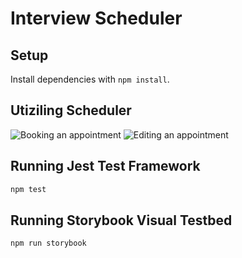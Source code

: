 # Interview Scheduler

## Setup

Install dependencies with `npm install`.

## Utiziling Scheduler

![Booking an appointment](/Users/anthonyzhu/lighthouse/scheduler/scheduler/docs/book-appointment.gif)
![Editing an appointment](/Users/anthonyzhu/lighthouse/scheduler/scheduler/docs/edit-appointment.gif)
## Running Jest Test Framework

```sh
npm test
```

## Running Storybook Visual Testbed

```sh
npm run storybook
```
